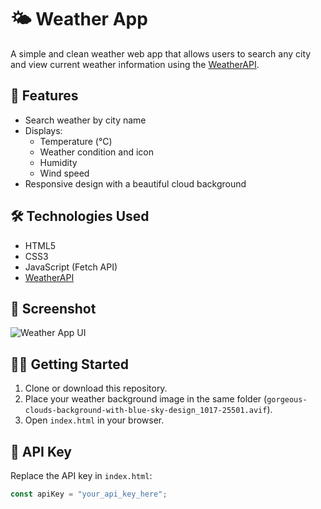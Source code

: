 # 🌤️ Weather App

A simple and clean weather web app that allows users to search any city and view current weather information using the [WeatherAPI](https://www.weatherapi.com/).

## 🚀 Features

- Search weather by city name
- Displays:
  - Temperature (°C)
  - Weather condition and icon
  - Humidity
  - Wind speed
- Responsive design with a beautiful cloud background

## 🛠️ Technologies Used

- HTML5
- CSS3
- JavaScript (Fetch API)
- [WeatherAPI](https://www.weatherapi.com/)

## 📸 Screenshot

![Weather App UI](./gorgeous-clouds-background-with-blue-sky-design_1017-25501.avif)

## 🧑‍💻 Getting Started

1. Clone or download this repository.
2. Place your weather background image in the same folder (`gorgeous-clouds-background-with-blue-sky-design_1017-25501.avif`).
3. Open `index.html` in your browser.

## 🔐 API Key

Replace the API key in `index.html`:

```javascript
const apiKey = "your_api_key_here";
